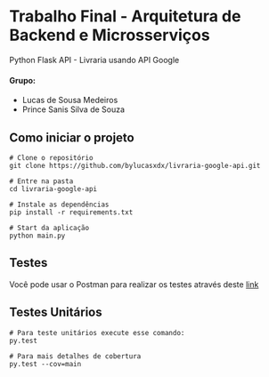 # Trabalho Final - Arquitetura de Backend e Microsserviços
Python Flask API - Livraria usando API Google

#### Grupo:
- Lucas de Sousa Medeiros
- Prince Sanis Silva de Souza

## Como iniciar o projeto

```
# Clone o repositório
git clone https://github.com/bylucasxdx/livraria-google-api.git

# Entre na pasta
cd livraria-google-api

# Instale as dependências
pip install -r requirements.txt

# Start da aplicação 
python main.py
```

## Testes
Você pode usar o Postman para realizar os testes através deste [link](https://documenter.getpostman.com/view/3314307/RzfZQZEp)

## Testes Unitários
```
# Para teste unitários execute esse comando:
py.test

# Para mais detalhes de cobertura
py.test --cov=main
```